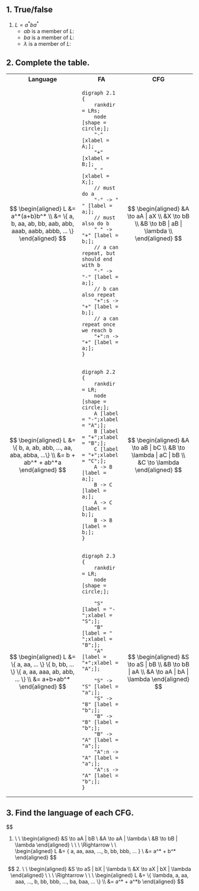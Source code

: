 ## 1. True/false

1. $L = a^*ba^*$
	- $ab$ is a member of $L$: 
	- $ba$ is a member of $L$:
	- $\lambda$ is a member of $L$:
	
## 2. Complete the table.

<table>
<tr><th>Language</th><th>FA</th><th>CFG</th></tr>

<tr>
<td>

$$
\begin{aligned}
L &= a^*(a+b)b^* \\
  &= \{ a, b, aa, ab, bb, aab, abb, aaab, aabb, abbb, ... \}
\end{aligned}
$$
</td>
<td>

```graphviz
digraph 2.1 {
    rankdir = LRs;
    node [shape = circle;];
    "-" [xlabel = A;];
    "+" [xlabel = B;];
    " " [xlabel = X;];
    // must do a
    "-" -> " " [label = a;];
    // must also do b
    " " -> "+" [label = b;];
    // a can repeat, but should end with b
    "-" -> "-" [label = a;];
    // b can also repeat
    "+":s -> "+" [label = b;];
    // a can repeat once we reach b
    "+":n -> "+" [label = a;];
}
```
</td>
<td>

$$
\begin{aligned}
&A \to aA | aX \\
&X \to bB \\
&B \to bB | aB | \lambda \\
\end{aligned}
$$
</td>
</tr>

<tr>
<td>

$$
\begin{aligned}
L &= \{ b, a, ab, abb, ..., aa, aba, abba, ...\} \\
  &= b + ab^* + ab^*a
\end{aligned}
$$
</td>
<td>

```graphviz
digraph 2.2 {
    rankdir = LR;
    node [shape = circle;];
    A [label = "-";xlabel = "A";];
    B [label = "+";xlabel = "B";];
    C [label = "+";xlabel = "C";];
    A -> B [label = a;];
    B -> C [label = a;];
    A -> C [label = b;];
    B -> B [label = b;];
}
```
</td>
<td>

$$
\begin{aligned}
&A \to aB | bC \\
&B \to \lambda | aC | bB \\
&C \to \lambda
\end{aligned}
$$
</td>
</tr>

<tr>
<td>

$$
\begin{aligned}
L &= \{ a, aa, ... \} \{ b, bb, ... \} \{ a, aa, aaa, ab, abb, ... \} \\
  &= a+b+ab^*
\end{aligned}
$$
</td>
<td>

```graphviz
digraph 2.3 {
    rankdir = LR;
    node [shape = circle;];
    
    "S" [label = "-";xlabel = "S";];
    "B" [label = " ";xlabel = "B";];
    "A" [label = "+";xlabel = "A";];
    
    "S" -> "S" [label = "a";];
    "S" -> "B" [label = "b";];
    "B" -> "B" [label = "b";];
    "B" -> "A" [label = "a";];
    "A":n -> "A" [label = "a";];
    "A":s -> "A" [label = "b";];
}
```
</td>
<td>

$$
\begin{aligned}
&S \to aS | bB \\
&B \to bB | aA \\
&A \to aA | bA | \lambda
\end{aligned}
$$
</td>
</tr>
</table>

## 3. Find the language of each CFG.

$$
1. \ \ 
\begin{aligned}
&S \to aA | bB \\
&A \to aA | \lambda \\
&B \to bB | \lambda
\end{aligned}
\ \ \ \Rightarrow \ \ \
\begin{aligned}
L &= \{ a, aa, aaa, ..., b, bb, bbb, ... \} \\
  &= a^* + b^*
\end{aligned}
$$

$$
2. \ \
\begin{aligned}
&S \to aS | bX | \lambda \\
&X \to aX | bX | \lambda
\end{aligned}
\ \ \ \Rightarrow \ \ \
\begin{aligned}
L &= \{ \lambda, a, aa, aaa, ..., b, bb, bbb, ..., ba, baa, ... \} \\
  &= a^* + a^*b
\end{aligned}
$$